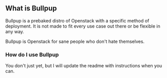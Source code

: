 ## What is Bullpup
Bullpup is a prebaked distro of Openstack with a specific method of deployment. It is not made to fit every use case out there or be flexible in any way.

Bullpup is Openstack for sane people who don't hate themselves.

### How do I use Bullpup

You don't just yet, but I will update the readme with instructions when you can. 
